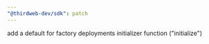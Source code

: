 ```yaml
---
"@thirdweb-dev/sdk": patch
---
```


add a default for factory deployments initializer function ("initialize")
